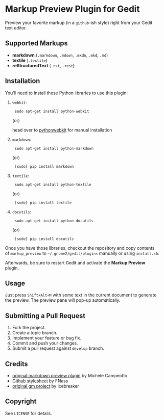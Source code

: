 # Markup Preview Plugin for Gedit

Preview your favorite markup (in a `github`-ish style) right from your Gedit text editor.

## Supported Markups

* **markdown** (`.markdown`, `.mdown`, `.mkdn`, `.mkd`, `.md`)
* **textile** (`.textile`)
* **reStructuredText** (`.rst`, `.rest`)


## Installation

You'll need to install these Python libraries to use this plugin:

1. `webkit`:

        sudo apt-get install python-webkit

    (or)

    head over to [pythonwebkit](http://www.gnu.org/software/pythonwebkit/) for manual installation

2. `markdown`:

        sudo apt-get install python-markdown
    
    (or)
 
        [sudo] pip install markdown

3. `textile`:

        sudo apt-get install python-textile

    (or)

        [sudo] pip install textile

4. `docutils`:

        sudo apt-get install python-docutils

    (or)

        [sudo] pip install docutils

Once you have those libraries, checkout the repository and copy contents of `markup_preview` to `~/.gnome2/gedit/plugins` manually or using `install.sh`.

Afterwards, be sure to restart Gedit and activate the **Markup Preview** plugin.

## Usage

Just press `Shift+Alt+M` with some text in the current document to generate the preview.  The preview pane will pop-up automatically.

## Submitting a Pull Request

1. Fork the project.
2. Create a topic branch.
3. Implement your feature or bug fix.
4. Commit and push your changes.
5. Submit a pull request against `develop` branch.

## Credits

* [original markdown preview plugin](http://live.gnome.org/Gedit/MarkdownSupport) by Michele Campeotto
* [Github stylesheet](http://fgnass.posterous.com/github-markdown-preview) by FNass
* [original gm project](https://github.com/icebreaker/gm) by icebreaker

## Copyright

See `LICENSE` for details.
